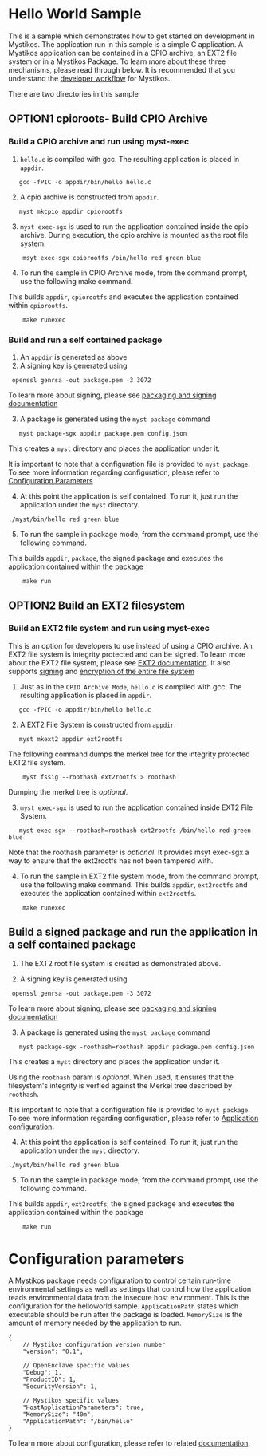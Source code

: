 # Hello World Sample

This is a sample which demonstrates how to get started on development in Mystikos.
The application run in this sample is a simple C application.
A Mystikos application can be contained in a CPIO archive, an EXT2 file system or in a Mystikos Package.
To learn more about these three mechanisms, please read through below.
It is recommended that you understand the [developer workflow](../doc/user-getting-started.md#app-development-workflow) for Mystikos.


There are two directories in this sample

## OPTION1 cpioroots- Build CPIO Archive

### Build a CPIO archive and run using myst-exec
1. `hello.c` is compiled with gcc. The resulting application is placed in `appdir`.
```
   gcc -fPIC -o appdir/bin/hello hello.c
```
2. A cpio archive is constructed from `appdir`. 
```
   myst mkcpio appdir cpiorootfs
```
3. `myst exec-sgx` is used to run the application contained inside the cpio archive.
During execution, the cpio archive is mounted as the root file system.
```
    msyt exec-sgx cpiorootfs /bin/hello red green blue
```
4. To run the sample in CPIO Archive mode, from the command prompt, use the following make command.

This builds `appdir`, `cpiorootfs` and executes the application contained within `cpiorootfs`.
```
    make runexec
```
### Build and run a self contained package
1. An `appdir` is generated as above
1. A signing key is generated using

```
 openssl genrsa -out package.pem -3 3072
 ```
  To learn more about signing, please see  [packaging and signing documentation](../doc/sign-package.md)

3. A package is generated using the `myst package` command
```
   myst package-sgx appdir package.pem config.json
```
 This creates a `myst` directory and places the application under it.

 It is important to note that a configuration file is provided to `myst package`. 
 To see more information regarding configuration, please refer to [Configuration Parameters](#configuration-parameters)


4. At this point the application is self contained. To run it, just run the application under the `myst` directory.
```
./myst/bin/hello red green blue
```

5. To run the sample in package mode, from the command prompt, use the following command.

This builds `appdir`, `package`, the signed package and executes the application contained within the package
```
    make run

```


## OPTION2 Build an EXT2 filesystem

### Build an EXT2 file system and run using myst-exec
This is an option for developers to use instead of using a CPIO archive.
An EXT2 file system is integrity protected and can be signed.
To learn more about the EXT2 file system, please see [EXT2 documentation](../../doc/using-ext2.md).
It also supports [signing](../../doc/using-ext2.md#creating-a-signed-ext2-image) and
[encryption of the entire file system](../../doc/using-ext2.md#creating-an-encrypted-ext2-image)

1. Just as in the `CPIO Archive Mode`, `hello.c` is compiled with gcc. The resulting application is placed in `appdir`.
```
   gcc -fPIC -o appdir/bin/hello hello.c
```
2. A EXT2 File System is constructed from `appdir`. 
```
   myst mkext2 appdir ext2rootfs
```

The following command dumps the merkel tree for the integrity protected EXT2 file system.
``` 
    myst fssig --roothash ext2rootfs > roothash
```
Dumping the merkel tree is *optional*.

3. `myst exec-sgx` is used to run the application contained inside EXT2  File System.
```
   myst exec-sgx --roothash=roothash ext2rootfs /bin/hello red green blue
```
Note that the roothash parameter is *optional*. It provides msyt exec-sgx a way to ensure that the ext2rootfs has not been tampered with.

4. To run the sample in EXT2 file system mode, from the command prompt, use the following make command.
This builds `appdir`, `ext2rootfs` and executes the application contained within `ext2rootfs`.
```
    make runexec
   ```

## Build a signed package and run the application in a self contained package
1. The EXT2 root file system is created as demonstrated above.

2. A signing key is generated using

```
 openssl genrsa -out package.pem -3 3072
 ```
  To learn more about signing, please see  [packaging and signing documentation](../doc/sign-package.md)

3. A package is generated using the `myst package` command
```
   myst package-sgx -roothash=roothash appdir package.pem config.json
```
 This creates a `myst` directory and places the application under it.
 
 Using the `roothash` param is *optional*. When used, it ensures that the filesystem's integrity is verfied against the Merkel tree described by `roothash`.

 It is important to note that a configuration file is provided to `myst package`. 
 To see more information regarding configuration, please refer to [Application configuration](../../doc/sign-package.md#application-configuration-for-sgx-enclave-packaging).


4. At this point the application is self contained. To run it, just run the application under the `myst` directory.
```
./myst/bin/hello red green blue
```

5. To run the sample in package mode, from the command prompt, use the following command.

This builds `appdir`, `ext2rootfs`, the signed package and executes the application contained within the package
```
    make run
```

# Configuration parameters
A Mystikos package needs configuration to control certain run-time environmental settings as well as settings that control how the application reads environmental data from the insecure host environment.
This is the configuration for the helloworld sample. `ApplicationPath` states which executable should be run after the package is loaded. `MemorySize` is the amount of memory needed by the application to run.

```
{
    // Mystikos configuration version number
    "version": "0.1",

    // OpenEnclave specific values
    "Debug": 1,
    "ProductID": 1,
    "SecurityVersion": 1,

    // Mystikos specific values
    "HostApplicationParameters": true,
    "MemorySize": "40m",
    "ApplicationPath": "/bin/hello"
}
```
To learn more about configuration, please refer to related [documentation](../doc/sign-package.md).